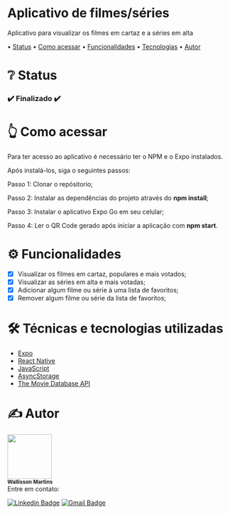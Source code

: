 <h1 align="left">Aplicativo de filmes/séries</h1>
<p align="left">Aplicativo para visualizar os filmes em cartaz e a séries em alta</p>

<p align="left"> •
 <a href="#status">Status</a> •
 <a href="#acessar">Como acessar</a> •
 <a href="#funcionalidades">Funcionalidades</a> • 
 <a href="#tecnologias">Tecnologias</a> •
 <a href="#autor">Autor</a>
</p>

<h1 align="left" id="status">❔ Status</h1>

<h3 align="left"> 
  ✔️ Finalizado ✔️
</h3>

<h1 align="left" id="acessar">👆 Como acessar</h1>

Para ter acesso ao aplicativo é necessário ter o NPM e o Expo instalados.

Após instalá-los, siga o seguintes passos:

Passo 1: Clonar o repósitorio;

Passo 2: Instalar as dependências do projeto através do <strong>npm install</strong>;

Passo 3: Instalar o aplicativo Expo Go em seu celular;

Passo 4: Ler o QR Code gerado após iniciar a aplicação com <strong>npm start</strong>.

<h1 align="left" id="funcionalidades">⚙️ Funcionalidades</h1>

- [x] Visualizar os filmes em cartaz, populares e mais votados;
- [x] Visualizar as séries em alta e mais votadas;
- [x] Adicionar algum filme ou série à uma lista de favoritos;
- [x] Remover algum filme ou série da lista de favoritos;

<h1 align="left" id="tecnologias">🛠️ Técnicas e tecnologias utilizadas</h1>

- [Expo](https://docs.expo.dev/)
- [React Native](https://reactnative.dev/docs/getting-started)
- [JavaScript](https://developer.mozilla.org/pt-BR/docs/Web/JavaScript)
- [AsyncStorage](https://reactnative.dev/docs/asyncstorage)
- [The Movie Database API](https://developers.themoviedb.org/3/getting-started/introduction)

<h1 align="left" id="autor">✍️ Autor</h1>
<a href="https://github.com/wallissonmart">
 <img src="https://avatars.githubusercontent.com/u/93344198?s=400&u=efc1c28e0cfb7b7e29bdf3ac50a79d0ddcf8b467&v=4" width="100px;" alt=""/>
 <br/>
 <sub><b>Wallisson Martins</b></sub></a>
<br/>
Entre em contato:
 
[![Linkedin Badge](https://img.shields.io/badge/-Wallisson-blue?style=flat-square&logo=Linkedin&logoColor=white&link=https://www.linkedin.com/in/wallisson-martins-/)](https://www.linkedin.com/in/wallisson-martins-/) 
[![Gmail Badge](https://img.shields.io/badge/-wallissonmartins37@gmail.com-c14438?style=flat-square&logo=Gmail&logoColor=white&link=mailto:wallissonmartins37@gmail.com)](mailto:wallissonmartins37@gmail.com)


